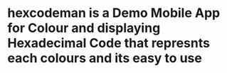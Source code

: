 # hexcodeman is a Demo Mobile App for Colour and displaying Hexadecimal Code that represnts each colours and its easy to use 

